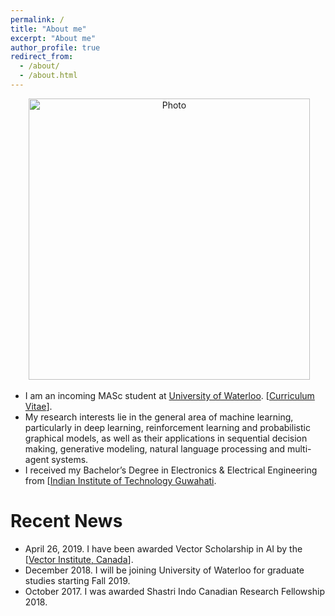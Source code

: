 ```yaml
---
permalink: /
title: "About me"
excerpt: "About me"
author_profile: true
redirect_from: 
  - /about/
  - /about.html
---
```


<p align="center">
  <img src="https://lantaoyu.github.io/files/lantaoyu_img.jpg?raw=true" alt="Photo" style="width: 450px;"/> 
</p>

* I am an incoming MASc student at [University of Waterloo](https://www.uwaterloo.ca/). [[Curriculum Vitae](http://adnan1306.github.io/files/Mohammed_Adnan_CV.pdf)].
* My research interests lie in the general area of machine learning, particularly in deep learning, reinforcement learning and probabilistic graphical models, as well as their applications in sequential decision making, generative modeling, natural language processing and multi-agent systems.
* I received my Bachelor’s Degree in Electronics & Electrical Engineering from [[Indian Institute of Technology Guwahati](http://iitg.ac.in).



# Recent News
* April 26, 2019. I have been awarded Vector Scholarship in AI by the [[Vector Institute, Canada](https://vectorinstitute.ai/)].
* December 2018. I will be joining University of Waterloo for graduate studies starting Fall 2019.
* October 2017. I was awarded Shastri Indo Canadian Research Fellowship 2018.
